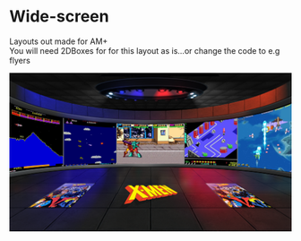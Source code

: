 # Wide-screen
Layouts out made for AM+                 
You will need 2DBoxes for for this layout as is...or change the code to e.g flyers

![image alt](https://github.com/Tankman3737/Wide-screen/blob/e88345942388849f82e53437d900527a35244a44/WS1.png)
